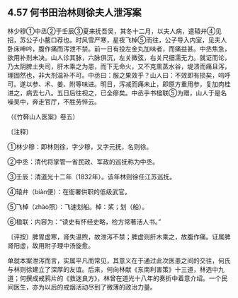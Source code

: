 ## 4.57 何书田治林则徐夫人泄泻案

林少穆①中丞②于壬辰③夏来抚吾吴，其冬十二月，以夫人病，遣辕弁④见招，苏公子小鳌口荐也。时风雪严寒，星夜飞棹⑤而往，公子导入内室，见夫人卧床呻吟，腹作痛而泻泄不禁。前一日有投左金丸加味者，而痛益甚。中丞焦急，欲用补剂未决。山人诊其脉，六脉俱沉，左关微弦，右关尺细濡无力。就证而论，乃太阴脾土失司，肝木乘之为患，而下无命火，又不克熏蒸水谷，堤溃而痛且泻，理固然也，非大剂温补不可。中丞曰：服之果效乎？山人曰：不效即有损矣，呜呼可。遂以参、术、姜、附等味进。明日，泻减而痛未止，即原方重用参，复加肉桂进之，病去七八。五日后往视之，已全瘳矣。中丞手书楹联⑤为赠，山人于是名噪吴中，奔走官厅，不胜劳悴云。

（《竹簳山人医案》卷五）

〔注释〕

①林少穆：即林则徐，字少穆，又字元抚，名则徐。

②中丞：清代将掌管一省民政、军政的巡抚称为中丞。

③壬辰：清道光十二年（1832年）。该年林则徐任江苏巡抚。

④辕弁（biàn便）：在衙署供职的低级武官。

⑤飞棹（zhào照）：飞速划船。棹：桨；划（船）。

⑥楹联：内容为：“读史有怀经史略，检方常著活人书。”

〔评按〕脾胃虚寒，肾失温煦，故泄泻不禁；脾虚则肝木乘之，故腹作痛。证属脾肾阳虚，故用附子理中汤旋愈。

单就本案泄泻而言，实属平凡而常见，其意义在于通过此次医患之间的交往，何氏与林则徐建立了深厚的友谊。后来，何向林献《东南利害策》十三道，林选中九道；何撰成戒鸦片的《救迷良方》，林曾在道光十八年的奏折中着意介绍。一个民间医生，亦为以后的戒烟活动尽到了微薄的政治力量。
